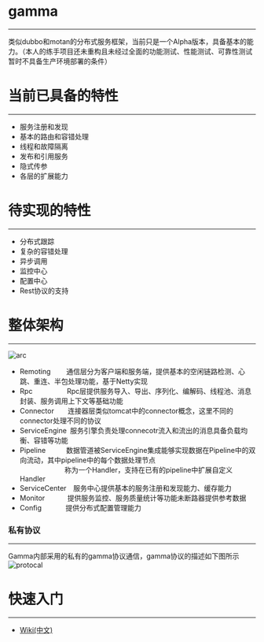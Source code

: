 # gamma
***
类似dubbo和motan的分布式服务框架，当前只是一个Alpha版本，具备基本的能力。（本人的练手项目还未重构且未经过全面的功能测试、性能测试、可靠性测试暂时不具备生产环境部署的条件）
# 当前已具备的特性
***
- 服务注册和发现
- 基本的路由和容错处理
- 线程和故障隔离
- 发布和引用服务
- 隐式传参
- 各层的扩展能力
# 待实现的特性
***
- 分布式跟踪
- 复杂的容错处理
- 异步调用
- 监控中心
- 配置中心
- Rest协议的支持
# 整体架构
***
![arc](http://oi04x12g2.bkt.clouddn.com/arc.png)
- Remoting&ensp;&ensp;&ensp;&ensp; 通信层分为客户端和服务端，提供基本的空闲链路检测、心跳、重连、半包处理功能，基于Netty实现
- Rpc&ensp;&ensp;&ensp;&ensp;&ensp;&ensp;&ensp;&ensp;&ensp;&ensp;Rpc层提供服务导入、导出、序列化、编解码、线程池、消息封装、服务调用上下文等基础功能
- Connector&ensp;&ensp;&ensp;&ensp;连接器层类似tomcat中的connector概念，这里不同的connector处理不同的协议
- ServiceEngine&ensp;服务引擎负责处理connecotr流入和流出的消息具备负载均衡、容错等功能
- Pipeline&ensp;&ensp;&ensp;&ensp;&ensp;&ensp;数据管道被ServiceEngine集成能够实现数据在Pipeline中的双向流动，其中pipeline中的每个数据处理节点  
&ensp;&ensp;&ensp;&ensp;&ensp;&ensp;&ensp;&ensp;&ensp;&ensp;&ensp;&ensp;&ensp;称为一个Handler，支持在已有的pipeline中扩展自定义Handler
- ServiceCenter&ensp;&ensp;服务中心提供基本的服务注册和发现能力、缓存能力
- Monitor &ensp;&ensp;&ensp;&ensp;&ensp;&ensp;提供服务监控、服务质量统计等功能未断路器提供参考数据
- Config&ensp;&ensp;&ensp;&ensp;&ensp;&ensp;&ensp;提供分布式配置管理能力
### 私有协议
***
Gamma内部采用的私有的gamma协议通信，gamma协议的描述如下图所示
![protocal](http://oi04x12g2.bkt.clouddn.com/composite.png)
# 快速入门
***
* [Wiki(中文)](https://github.com/kingtang/gamma/wiki)
